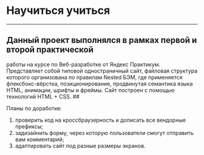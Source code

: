 # Научиться учиться #
---
## Данный проект выполнялся в рамках первой и второй практической 
работы на курсе по Веб-разработке от Яндекс Практикум. Представляет 
собой типовой одностраничный сайт, файловая структура которого 
организована по правилам Nested БЭМ, где применяется флексбокс-вёрстка, 
позиционирование, продвинутая семантика языка HTML, анимации, 
шрифты и фреймы. Сайт построен с помощью технологий HTML + CSS. ##

Планы по доработке:
1. проверить код на кроссбраузерность и дописать все вендорные префиксы;
2. задизайнить форму, через которую пользователи смогут отправить вам комментарий;
3. адаптировать сайт под разные размеры экранов.
